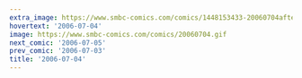 ```yaml
---
extra_image: https://www.smbc-comics.com/comics/1448153433-20060704after.png
hovertext: '2006-07-04'
image: https://www.smbc-comics.com/comics/20060704.gif
next_comic: '2006-07-05'
prev_comic: '2006-07-03'
title: '2006-07-04'
---
```


